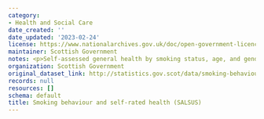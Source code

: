 ```yaml
---
category:
- Health and Social Care
date_created: ''
date_updated: '2023-02-24'
license: https://www.nationalarchives.gov.uk/doc/open-government-licence/version/3/
maintainer: Scottish Government
notes: <p>Self-assessed general health by smoking status, age, and gender</p>
organization: Scottish Government
original_dataset_link: http://statistics.gov.scot/data/smoking-behaviour-and-self-rated-health-salsus
records: null
resources: []
schema: default
title: Smoking behaviour and self-rated health (SALSUS)
---
```

